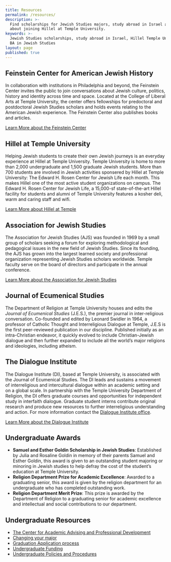 ```yaml
---
title: Resources
permalink: /resources/
description: >-
  Find scholarships for Jewish Studies majors, study abroad in Israel and learn
  about joining Hillel at Temple University. 
keywords: >-
  Jewish Studies scholarships, study abroad in Israel, Hillel Temple University,
  BA in Jewish Studies
layout: page
published: true
---
```

## Feinstein Center for American Jewish History
In collaboration with institutions in Philadelphia and beyond, the Feinstein Center invites the public to join conversations about Jewish culture, politics, history and identity across time and space. Located at the College of Liberal Arts at Temple University, the center offers fellowships for predoctoral and postdoctoral Jewish Studies scholars and holds events relating to the American Jewish experience. The Feinstein Center also publishes books and articles. 

[Learn More about the Feinstein Center](http://www.cla.temple.edu/feinsteincenter/)

## Hillel at Temple University
Helping Jewish students to create their own Jewish journeys is an everyday experience at Hillel at Temple University. Temple University is home to more than 2,000 undergraduate and 1,500 graduate Jewish students. More than 700 students are involved in Jewish activities sponsered by Hillel at Temple University: The Edward H. Rosen Center for Jewish Life each month. This makes Hillel one of the most active student organizations on campus. The Edward H. Rosen Center for Jewish Life, a 15,000-sf state-of-the-art Hillel facility for students and alumni of Temple University features a kosher deli, warm and caring staff and wifi.  

[Learn More about Hillel at Temple](http://www.templehillel.com/)

## Association for Jewish Studies
The Association for Jewish Studies (AJS) was founded in 1969 by a small group of scholars seeking a forum for exploring methodological and pedagogical issues in the new field of Jewish Studies. Since its founding, the AJS has grown into the largest learned society and professional organization representing Jewish Studies scholars worldwide. Temple faculty serve on the board of directors and participate in the annual conference. 

[Learn More about the Association for Jewish Studies](https://www.associationforjewishstudies.org/)

## Journal of Ecumenical Studies 
The Department of Religion at Temple University houses and edits the _Journal of Ecumenical Studies_ (J.E.S.), the premier journal in inter-religious conversation. Co-founded and edited by Leonard Swidler in 1964, a professor of Catholic Thought and Interreligious Dialogue at Temple, J.E.S is the first peer-reviewed publication in our discipline. Published initially as an intra-Christian endeavor, it quickly evolved to include Christian-Jewish dialogue and then further expanded to include all the world’s major religions and ideologies, including atheism.  

## The Dialogue Institute
The Dialogue Institute (DI), based at Temple University, is associated with the Journal of Ecumenical Studies. The DI leads and sustains a movement of interreligious and intercultural dialogue within an academic setting and on a global scale. In partnership with the Temple University Department of Religion, the DI offers graduate courses and opportunities for independent study in interfaith dialogue. Graduate student interns contribute original research and produce new resources to further interreligious understanding and action. For more information contact the [Dialogue Institute office](mailto:info@dialogueinstitute.org). 

[Learn More about the Dialogue Institute](http://dialogueinstitute.org/)

## Undergraduate Awards
- **Samuel and Esther Goldin Scholarship in Jewish Studies**: Established by Julia and Rosaline Goldin in memory of their parents Samuel and Esther Goldin, this award is given to an outstanding student majoring or minoring in Jewish studies to help defray the cost of the student’s education at Temple University.
- **Religion Department Prize for Academic Excellence**: Awarded to a graduating senior, this award is given by the religion department for an undergraduate who has completed outstanding work.
- **Religion Department Merit Prize**: This prize is awarded by the Department of Religion to a graduating senior for academic excellence and intellectual and social contributions to our department.

## Undergraduate Resources
- [The Center for Academic Advising and Professional Development](https://liberalarts.temple.edu/advising)
- [Changing your major](http://www.temple.edu/studentaffairs/orientation/freshman-orientation/changing-your-major.asp)
- [Graduation Application process](http://www.temple.edu/registrar/students/graduation)
- [Undergraduate Funding](http://sfs.temple.edu/)
- [Undergraduate Policies and Procedures](http://bulletin.temple.edu/undergraduate/academic-policies/)
